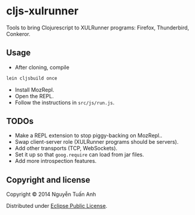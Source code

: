 # cljs-xulrunner

Tools to bring Clojurescript to XULRunner programs: Firefox, Thunderbird, Conkeror.

## Usage

- After cloning, compile
```sh
lein cljsbuild once
```
- Install MozRepl.
- Open the REPL.
- Follow the instructions in `src/js/run.js`.

## TODOs
- Make a REPL extension to stop piggy-backing on MozRepl..
- Swap client-server role (XULRunner programs should be servers).
- Add other transports (TCP, WebSockets).
- Set it up so that `goog.require` can load from jar files.
- Add more introspection features.

## Copyright and license

Copyright © 2014 Nguyễn Tuấn Anh

Distributed under [Eclipse Public License](http://opensource.org/licenses/EPL-1.0).
